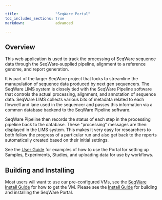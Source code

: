 ```yaml
---

title:                 "SeqWare Portal"
toc_includes_sections: true
markdown:              advanced

---
```


<!--
TODO:
* need to show cluster launching through portal
-->

## Overview

This web application is used to track the processing of SeqWare sequence data
through the SeqWare-supplied pipeline, alignment to a reference genome, and
report generation.

It is part of the larger SeqWare project that looks to streamline the
manupulation of sequence data produced by next gen sequencers.  The SeqWare
LIMS system is closely tied with the SeqWare Pipeline software that controls
the actual processing, alignment, and annotation of sequence data.  SeqWare
LIMS collects various bits of metadata related to each flowcell and lane used
in the sequencer and passes this information via a common database backend to
the SeqWare Pipeline software.

SeqWare Pipeline then records the status of each step in the processing
pipeline back to the database.  These "processing" messages are then displayed
in the LIMS system.  This makes it very easy for researchers to both follow the
progress of a particular run and also get back to the reports automatically
created based on their initial settings.

See the [User Guide](/docs/3-getting-started/user-tutorial/) for examples of
how to use the Portal for setting up Samples, Experiments, Studies, and
uploading data for use by workflows.

## Building and Installing

Most users will want to use our pre-configured VMs, see the [SeqWare Install
Guide](/docs/2-installation/) for how to get the VM.  Please see the [Install
Guide](/docs/github_readme/5-portal/) for building and installing the SeqWare
Portal.

<!--
## Features

## Uploading Data

## Launching Workflows

## Monitoring Workflows

## Retrieving Results

## Tomcat Config File

Document the config settings for Tomcat like email addresses, DB, etc
-->
